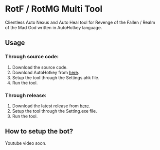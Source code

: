 
# RotF / RotMG Multi Tool
Clientless Auto Nexus and Auto Heal tool for Revenge of the Fallen / Realm of the Mad God written in AutoHotkey language.

## Usage
### Through source code:
1. Download the source code.
2. Download AutoHotkey from [here](https://www.autohotkey.com/).
3. Setup the tool through the Settings.ahk file.
4. Run the tool.

### Through release:
1. Download the latest release from [here](https://github.com/aytugdemir/rotf-rotmg-multitool/releases).
2. Setup the tool through the Setting.exe file.
3. Run the tool.

## How to setup the bot?
Youtube video soon.
